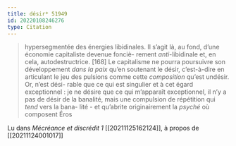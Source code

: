 ```yaml
---
title: désir* 51949
id: 20220108246276
type: Citation
---
```


> hypersegmentée des énergies libidinales. Il s’agit là, au fond, d’une économie capitaliste devenue fonciè- rement *anti*-libidinale et, en cela, autodestructrice. [168] Le capitalisme ne pourra poursuivre son développement *dans la paix* qu’en soutenant le désir, c’est-à-dire en articulant le jeu des pulsions comme cette *composition* qu’est undésir. Or, n’est dési- rable que ce qui est singulier et à cet égard exceptionnel : je ne désire que ce qui m’apparaît exceptionnel, il n’y a pas de désir de la banalité, mais une compulsion de répétition qui *tend* vers la bana- lité - et qu’abrite originairement la *psyché* où composent Éros

Lu dans *Mécréance et discrédit 1* [[20211125162124]], à propos de [[20211124001017]]